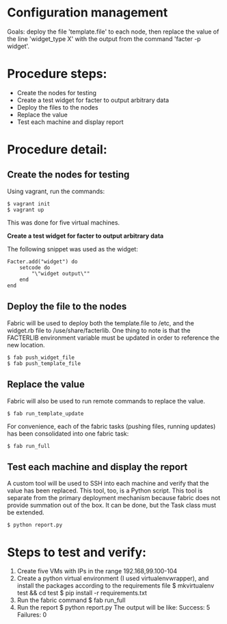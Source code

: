 Configuration management
========================

Goals: deploy the file 'template.file' to each node, then replace the value of the line 'widget_type X' with the output from the command 'facter -p widget'. 

# Procedure steps:
* Create the nodes for testing
* Create a test widget for facter to output arbitrary data
* Deploy the files to the nodes
* Replace the value
* Test each machine and display report



# Procedure detail:

## Create the nodes for testing

Using vagrant, run the commands:

    $ vagrant init
    $ vagrant up

This was done for five virtual machines.

**Create a test widget for facter to output arbitrary data**

The following snippet was used as the widget:

    Facter.add("widget") do
        setcode do
            "\"widget output\""
        end
    end

## Deploy the file to the nodes

Fabric will be used to deploy both the template.file to /etc, and the widget.rb file to /use/share/facterlib. One thing to note is that the FACTERLIB environment variable must be updated in
order to reference the new location.

    $ fab push_widget_file
    $ fab push_template_file

## Replace the value

Fabric will also be used to run remote commands to replace the value.

    $ fab run_template_update

For convenience, each of the fabric tasks (pushing files, running updates) has been consolidated into one fabric task:

    $ fab run_full

## Test each machine and display the report

A custom tool will be used to SSH into each machine and verify that the value has been replaced. This tool, too, is a Python script. This tool is separate from the primary deployment
mechanism because fabric does not provide summation out of the box. It can be done, but the Task class must be extended.

    $ python report.py



# Steps to test and verify:

1. Create five VMs with IPs in the range 192.168,99.100-104
2. Create a python virtual environment (I used virtualenvwrapper), and install the packages according to the requirements file
    $ mkvirtualenv test && cd test
    $ pip install -r requirements.txt
3. Run the fabric command
    $ fab run_full
4. Run the report
    $ python report.py
  The output will be like:
    Success: 5
    Failures: 0